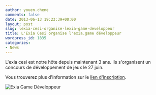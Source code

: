 ```yaml
---
author: youen.chene
comments: false
date: 2013-06-13 19:23:39+00:00
layout: post
slug: lexia-cesi-organise-lexia-game-developpeur
title: L'Exia Cesi organise l'exia.game développeur
wordpress_id: 1835
categories:
- News
---
```


L'exia cesi est notre hôte depuis maintenant 3 ans. Ils s'organisent un concours de développement de jeux le 27 juin.





Vous trouverez plus d'information sur le [lien d'inscription](http://exia.cesi.fr/actualites-exia-game-developpeur-joue-et-gagne-une-entree-a-disneyland.asp).



![Exia Game Développeur](http://exia.cesi.fr/_uploads/images/M%C3%A9dias%20exia.cesi/images_exia/centres/encart-titre.png)
